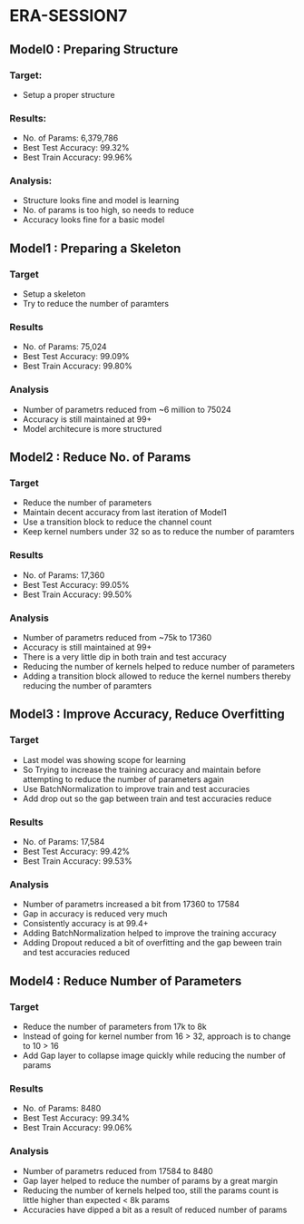 # ERA-SESSION7

## Model0 : Preparing Structure
### Target:
 - Setup a proper structure

### Results:
 - No. of Params: 6,379,786
 - Best Test Accuracy: 99.32%
 - Best Train Accuracy: 99.96%

### Analysis:
 - Structure looks fine and model is learning
 - No. of params is too high, so needs to reduce
 - Accuracy looks fine for a basic model

## Model1 : Preparing a Skeleton
### Target
 - Setup a skeleton
 - Try to reduce the number of paramters

### Results
 - No. of Params: 75,024
 - Best Test Accuracy: 99.09%
 - Best Train Accuracy: 99.80%

### Analysis
 - Number of parametrs reduced from ~6 million to 75024
 - Accuracy is still maintained at 99+
 - Model architecure is more structured

## Model2 : Reduce No. of Params
### Target
 - Reduce the number of parameters
 - Maintain decent accuracy from last iteration of Model1
 - Use a transition block to reduce the channel count
 - Keep kernel numbers under 32 so as to reduce the number of paramters

### Results
 - No. of Params: 17,360
 - Best Test Accuracy: 99.05%
 - Best Train Accuracy: 99.50%

### Analysis
 - Number of parametrs reduced from ~75k to 17360
 - Accuracy is still maintained at 99+
 - There is a very little dip in both train and test accuracy
 - Reducing the number of kernels helped to reduce number of parameters
 - Adding a transition block allowed to reduce the kernel numbers thereby reducing the number of paramters

## Model3 : Improve Accuracy, Reduce Overfitting
### Target
 - Last model was showing scope for learning
 - So Trying to increase the training accuracy and maintain before attempting to reduce the number of parameters again
 - Use BatchNormalization to improve train and test accuracies
 - Add drop out so the gap between train and test accuracies reduce

### Results
 - No. of Params: 17,584
 - Best Test Accuracy: 99.42%
 - Best Train Accuracy: 99.53%

### Analysis
 - Number of parametrs increased a bit from 17360 to 17584
 - Gap in accuracy is reduced very much
 - Consistently accuracy is at 99.4+
 - Adding BatchNormalization helped to improve the training accuracy
 - Adding Dropout reduced a bit of overfitting and the gap beween train and test accuracies reduced

## Model4 : Reduce Number of Parameters
### Target
 - Reduce the number of parameters from 17k to 8k
 - Instead of going for kernel number from 16 > 32, approach is to change to 10 > 16
 - Add Gap layer to collapse image quickly while reducing the number of params

### Results
 - No. of Params: 8480
 - Best Test Accuracy: 99.34%
 - Best Train Accuracy: 99.06%

### Analysis
 - Number of parametrs reduced from 17584 to 8480
 - Gap layer helped to reduce the number of params by a great margin
 - Reducing the number of kernels helped too, still the params count is little higher than expected < 8k params
 - Accuracies have dipped a bit as a result of reduced number of params



